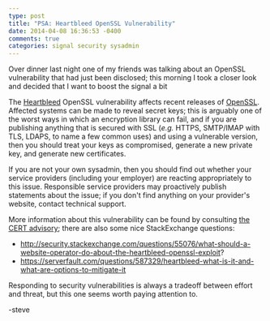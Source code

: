 ```yaml
---
type: post
title: "PSA: Heartbleed OpenSSL Vulnerability"
date: 2014-04-08 16:36:53 -0400
comments: true
categories: signal security sysadmin
---
```

Over dinner last night one of my friends was talking about an OpenSSL vulnerability that had just been disclosed; this morning I took a closer look and decided that I want to boost the signal a bit

The [Heartbleed](http://heartbleed.com/) OpenSSL vulnerability affects recent releases of [OpenSSL](http://www.openssl.org/).  Affected systems can be made to reveal secret keys; this is arguably one of the worst ways in which an encryption library can fail, and if you are publishing anything that is secured with SSL (_e.g._ HTTPS, SMTP/IMAP with TLS, LDAPS, to name a few common uses) and using a vulnerable version, then you should treat your keys as compromised, generate a new private key, and generate new certificates.

If you are not your own sysadmin, then you should find out whether your service providers (including your employer) are reacting appropriately to this issue.  Responsible service providers may proactively publish statements about the issue; if you don't find anything on your provider's website, contact technical support.

More information about this vulnerability can be found by consulting [the CERT advisory](http://web.nvd.nist.gov/view/vuln/detail?vulnId=CVE-2014-0160); there are also some nice StackExchange questions:

* http://security.stackexchange.com/questions/55076/what-should-a-website-operator-do-about-the-heartbleed-openssl-exploit?
* https://serverfault.com/questions/587329/heartbleed-what-is-it-and-what-are-options-to-mitigate-it

Responding to security vulnerabilities is always a tradeoff between effort and threat, but this one seems worth paying attention to.

-steve
